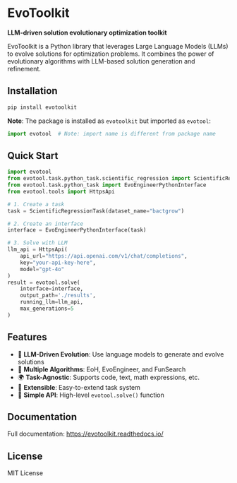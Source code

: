# EvoToolkit

**LLM-driven solution evolutionary optimization toolkit**

EvoToolkit is a Python library that leverages Large Language Models (LLMs) to evolve solutions for optimization problems. It combines the power of evolutionary algorithms with LLM-based solution generation and refinement.

## Installation

```bash
pip install evotoolkit
```

**Note**: The package is installed as `evotoolkit` but imported as `evotool`:

```python
import evotool  # Note: import name is different from package name
```

## Quick Start

```python
import evotool
from evotool.task.python_task.scientific_regression import ScientificRegressionTask
from evotool.task.python_task import EvoEngineerPythonInterface
from evotool.tools import HttpsApi

# 1. Create a task
task = ScientificRegressionTask(dataset_name="bactgrow")

# 2. Create an interface
interface = EvoEngineerPythonInterface(task)

# 3. Solve with LLM
llm_api = HttpsApi(
    api_url="https://api.openai.com/v1/chat/completions",
    key="your-api-key-here",
    model="gpt-4o"
)
result = evotool.solve(
    interface=interface,
    output_path='./results',
    running_llm=llm_api,
    max_generations=5
)
```

## Features

- 🤖 **LLM-Driven Evolution**: Use language models to generate and evolve solutions
- 🔬 **Multiple Algorithms**: EoH, EvoEngineer, and FunSearch
- 🌍 **Task-Agnostic**: Supports code, text, math expressions, etc.
- 🎯 **Extensible**: Easy-to-extend task system
- 🔌 **Simple API**: High-level `evotool.solve()` function

## Documentation

Full documentation: https://evotoolkit.readthedocs.io/

## License

MIT License